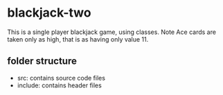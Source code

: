 # blackjack-two
This is a single player blackjack game, using classes. Note Ace cards are taken only as high, that is as having only value 11.
## folder structure
- src: contains source code files
- include: contains header files
